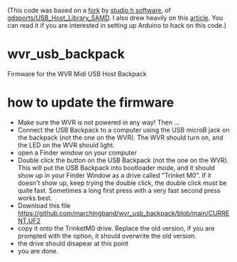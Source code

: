 (This code was based on a [fork](https://github.com/studiohsoftware/USB_Host_Library_SAMD/blob/master/examples/USBH_MIDI/USB_MIDI_Using_Interrupts/USB_MIDI_Using_Interrupts.ino) by [studio h software](https://github.com/studiohsoftware), of [gdsports/USB_Host_Library_SAMD](https://github.com/gdsports/USB_Host_Library_SAMD). I also drew heavily on this [article](http://www.plzi.com/aanta/usbmidihost.asp). You can read it if you are interested in setting up Arduino to hack on this code.)


# wvr_usb_backpack
Firmware for the WVR Midi USB Host Backpack

# how to update the firmware
* Make sure the WVR is not powered in any way! Then ...
* Connect the USB Backpack to a computer using the USB microB jack on the backpack (not the one on the WVR). The WVR should turn on, and the LED on the WVR should light.
* open a Finder window on your computer
* Double click the button on the USB Backpack (not the one on the WVR). This will put the USB Backpack into bootloader mode, and it should show up in your Finder Window as a drive called "Trinket M0". If it doesn't show up, keep trying the double click, the double click must be quite fast. Sometimes a long first press with a very fast second press works best.
* Download this file https://github.com/marchingband/wvr_usb_backpack/blob/main/CURRENT.UF2
* copy it onto the TrinketM0 drive. Replace the old version, if you are prompted with the option, it should overwrite the old version.
* the drive should disapear at this point
* you are done.
